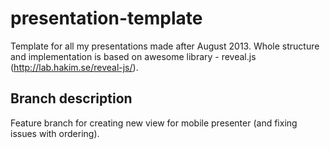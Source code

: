 # presentation-template

Template for all my presentations made after August 2013. Whole structure and implementation is based on awesome library - reveal.js (http://lab.hakim.se/reveal-js/).

## Branch description

Feature branch for creating new view for mobile presenter (and fixing issues with ordering).
